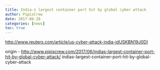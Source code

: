 ```yaml
---
title: India-s largest container port hit by global cyber attack
author: PipisCrew
date: 2017-06-28
categories: [news]
toc: true
---
```


http://www.reuters.com/article/us-cyber-attack-india-idUSKBN19J0DI

origin - http://www.pipiscrew.com/2017/06/indias-largest-container-port-hit-by-global-cyber-attack/ indias-largest-container-port-hit-by-global-cyber-attack